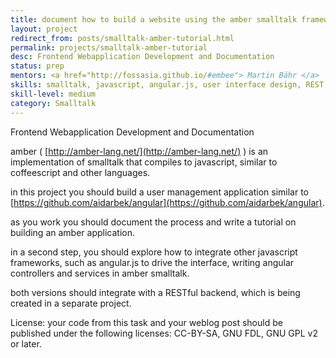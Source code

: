 ```yaml
---
title: document how to build a website using the amber smalltalk framework
layout: project
redirect_from: posts/smalltalk-amber-tutorial.html
permalink: projects/smalltalk-amber-tutorial
desc: Frontend Webapplication Development and Documentation
status: prep
mentors: <a href="http://fossasia.github.io/#embee"> Martin Bähr </a>
skills: smalltalk, javascript, angular.js, user interface design, REST
skill-level: medium
category: Smalltalk
---
```

Frontend Webapplication Development and Documentation

amber ( [http://amber-lang.net/](http://amber-lang.net/) ) is an implementation of smalltalk that compiles to javascript, similar to coffeescript and other languages.

in this project you should build a user management application similar to [https://github.com/aidarbek/angular](https://github.com/aidarbek/angular).

as you work you should document the process and write a tutorial on building an amber application.

in a second step, you should explore how to integrate other javascript frameworks, such as angular.js to drive the interface, writing angular controllers and services in amber smalltalk.

both versions should integrate with a RESTful backend, which is being created in a separate project.

License: your code from this task and your weblog post should be published under the following licenses: CC-BY-SA, GNU FDL, GNU GPL v2 or later.

